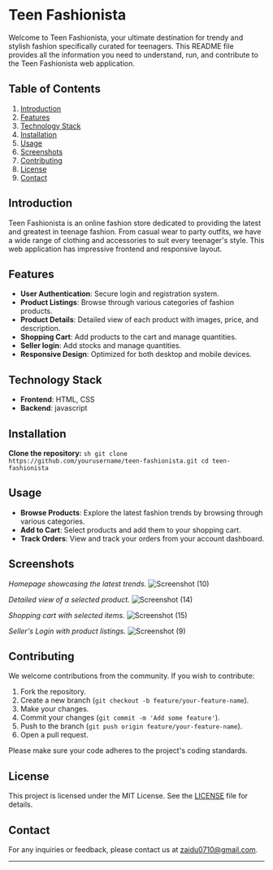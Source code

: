 # Teen Fashionista

Welcome to Teen Fashionista, your ultimate destination for trendy and stylish fashion specifically curated for teenagers. This README file provides all the information you need to understand, run, and contribute to the Teen Fashionista web application. 

## Table of Contents

1. [Introduction](#introduction)
2. [Features](#features)
3. [Technology Stack](#technology-stack)
4. [Installation](#installation)
5. [Usage](#usage)
6. [Screenshots](#screenshots)
7. [Contributing](#contributing)
8. [License](#license)
9. [Contact](#contact)

## Introduction

Teen Fashionista is an online fashion store dedicated to providing the latest and greatest in teenage fashion. From casual wear to party outfits, we have a wide range of clothing and accessories to suit every teenager's style. This web application has impressive frontend and responsive layout.

## Features

- **User Authentication**: Secure login and registration system.
- **Product Listings**: Browse through various categories of fashion products.
- **Product Details**: Detailed view of each product with images, price, and description.
- **Shopping Cart**: Add products to the cart and manage quantities.
- **Seller login**: Add stocks and manage quantities.
- **Responsive Design**: Optimized for both desktop and mobile devices.

## Technology Stack

- **Frontend**: HTML, CSS
- **Backend**: javascript

## Installation

 **Clone the repository:**
    ```sh
    git clone https://github.com/yourusername/teen-fashionista.git
    cd teen-fashionista
    ```

## Usage

- **Browse Products**: Explore the latest fashion trends by browsing through various categories.
- **Add to Cart**: Select products and add them to your shopping cart.
- **Track Orders**: View and track your orders from your account dashboard.

## Screenshots

*Homepage showcasing the latest trends.*
![Screenshot (10)](https://github.com/Z4IDU07/Teen_fashionista/assets/95475723/e2a0ea24-5e91-43e2-99a2-8e4eec229417)

*Detailed view of a selected product.*
![Screenshot (14)](https://github.com/Z4IDU07/Teen_fashionista/assets/95475723/520b954e-9b7d-4a1c-bae2-9e2fee0b1e53)

*Shopping cart with selected items.*
![Screenshot (15)](https://github.com/Z4IDU07/Teen_fashionista/assets/95475723/b5365124-82bd-47b1-b8b6-5380e2186ef5)

*Seller's Login with product listings.*
![Screenshot (9)](https://github.com/Z4IDU07/Teen_fashionista/assets/95475723/4280a60d-bfb8-49b6-9402-371e5b802dd2)

## Contributing

We welcome contributions from the community. If you wish to contribute:

1. Fork the repository.
2. Create a new branch (`git checkout -b feature/your-feature-name`).
3. Make your changes.
4. Commit your changes (`git commit -m 'Add some feature'`).
5. Push to the branch (`git push origin feature/your-feature-name`).
6. Open a pull request.

Please make sure your code adheres to the project's coding standards.

## License

This project is licensed under the MIT License. See the [LICENSE](LICENSE) file for details.

## Contact

For any inquiries or feedback, please contact us at zaidu0710@gmail.com.

---
